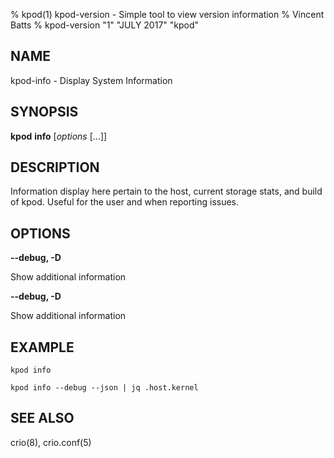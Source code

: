 % kpod(1) kpod-version - Simple tool to view version information
% Vincent Batts
% kpod-version "1" "JULY 2017" "kpod"

## NAME
kpod-info - Display System Information


## SYNOPSIS
**kpod** **info** [*options* [...]]


## DESCRIPTION

Information display here pertain to the host, current storage stats, and build of kpod. Useful for the user and when reporting issues.


## OPTIONS

**--debug, -D**

Show additional information

**--debug, -D**

Show additional information


## EXAMPLE

`kpod info`

`kpod info --debug --json | jq .host.kernel`

## SEE ALSO
crio(8), crio.conf(5)
